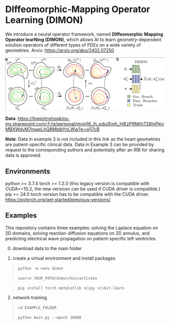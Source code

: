 # DIffeomorphic-Mapping Operator Learning (DIMON)
We introduce a neural operator framework, named **DIffeomorphic Mapping Operator learNing (DIMON)**, which allows AI to learn geometry-dependent solution operators of different types of PDEs on a wide variety of geometries. Arxiv: https://arxiv.org/abs/2402.07250

![dimon](./figure/dimon.png)

**Data**: https://livejohnshopkins-my.sharepoint.com/:f:/g/personal/myin16_jh_edu/Emh_HjEzP9NKh728InPkjvMBXWdvM7mwpLhQ8MblbYnLWw?e=q1j7cB

**Note**: Data in example 3 is not included in this link as the heart geometries are patient-specific clinical data. Data in Example 3 can be provided by request to the corresponding authors and potentially after an IRB for sharing data is approved.

## Environments
python >= 3.7.4
torch >= 1.2.0 (this legacy version is compatible with CUDA==10.2, the new versiosn can be used if CUDA driver is compatible.)
pip >= 24.0
torch version has to be compatible with the CUDA driver. https://pytorch.org/get-started/previous-versions/

## Examples
This repository contains three examples: solving the Laplace equation on 2D domains, solving reaction-diffusion equations on 2D annulus, and predicting electrical wave propagation on patient-specific left ventricles.

0. download data to the main folder

1. create a virtual environment and install packages

>`python -m venv dimon`

>`source YOUR_PATH/dimon/bin/activate`

>`pip install torch matplotlib scipy scikit-learn`

2. network training
   
>`cd EXAMPLE_FOLDER`

>`python main.py --epoch 10000`
